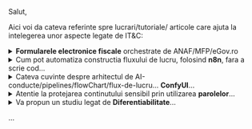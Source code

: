 Salut,

Aici voi da cateva referinte spre lucrari/tutoriale/ articole care ajuta la intelegerea unor aspecte legate de IT&C:

<details>
<summary><b>Formularele electronice fiscale</b> orchestrate de ANAF/MFP/eGov.ro</summary>

 <hr/>
<br/>

[eGuvernare](https://www.e-guvernare.ro/): [formulare fiscale](https://www.anaf.ro/anaf/internet/ANAF/asistenta_contribuabili/declararea_obligatiilor_fiscale/toate_formularele)

Formularele fiscale de tip [PDF-form](https://stackoverflow.com/questions/9139787/how-to-fill-pdf-form-in-php)([soft-A](https://www.sitepoint.com/filling-pdf-forms-pdftk-php/)) sunt [formulare inteligente](https://learn.microsoft.com/en-us/training/browse/?products=windows&subjects=artificial-intelligence), care poseda  validari precum si alte facilitati specifice editarii.

ex. Tutorial Youtube - Completare [Declaratie Unica](https://www.solo.ro/blog/despre-declaratia-unica)[(**DU**)](https://www.youtube.com/watch?v=taL9NjONa2A&ab_channel=VlogdeIT) [**D212**](https://static.anaf.ro/static/10/Anaf/Declaratii_R/declaratie_unica.html)si transmitere in [SPV](https://www.anaf.ro/anaf/internet/ANAF/servicii_online/inregistrare_utilizatori) al [ANAF](https://static.anaf.ro/static/10/Anaf/AsistentaContribuabili_r/Ghid_profesii_liberale_05022021.pdf)

ex. [D200](https://static.anaf.ro/static/10/Anaf/Declaratii_R/AplicatiiDec/Instructiuni_completare_D200.pdf)

Sunt [multe situatii](https://www.reddit.com/r/RoFiscalitate2/comments/1byx0iq/declaratie_unica_venituri_din_freelancing_2024_si/?rdt=46309&onetap_auto=true&one_tap=true) si cred ca ar trebui efectuat un studiu complex legal,financiar si contabil si ...

nu stiu cate persoane se pricep la toate astea....

Puteti gasi aici instructiuni privind depunerea [online](https://static.anaf.ro/static/10/Anaf/Declaratii_R/instructiuni/instructiuni2.6.htm) a declaratiilor

La momentul completarii declaratiilor, inerent(in mod inevitabil) pot aparea [erori](https://static.anaf.ro/static/10/Anaf/declunica/Erori_frecventev5.pdf).

[Corectarea declaratiilor](https://mfinante.gov.ro/documents/35673/254042/Ciofliceanu05.pdf) poate constitui un subiect incitant in relatia cu ANAF.

Trebuie sa vedem si partea plina a paharului si anume ca exista domenii(ex. [agricol](https://www.portalcodulfiscal.ro/completare-declaratie-venituri-din-activitati-agricole-61742.htm)) unde sunt cateva programe de finantare, dar pt asta trebuie sa aveti o activitate de raportare fidela/corecta catre ANAF.


Un [exemplu](https://docs.oasis-open.org/ubl/os-UBL-2.2/xml/UBL-Invoice-2.1-Example.xml) [trivial](https://github.com/Tradeshift/tradeshift-ubl-xsd/blob/master/src/test/resources/org/oasis-open/ubl/examples/UBL-Invoice-2.1-Example-Trivial.xml)(simplu) al unei facturi [UBL 2.1](https://facturis-online.ro/tag/xml-e-factura)

<hr/>
<br/>

</details>

<details>
 <summary>Cum pot automatiza constructia fluxului de lucru, folosind <b>n8n</b>, fara a scrie cod...</summary>
<hr/>
<br/>

Daca vreti sa automatizati([fara cod](https://docs.n8n.io/try-it-out/quickstart/)) fluxul (sa spunem...financiar) de lucru (ex. facturi,plati) atunci puteti opta pt [n8n sau zapier](https://www.hostinger.com/tutorials/what-is-n8n?utm_campaign=Generic-Tutorials-DSA|NT:Se|LO:Other-EU&utm_medium=ppc&gad_source=1&gbraid=0AAAAADMy-hbGbrh6IXeJJ2MZFS9V2fc5Z&gclid=Cj0KCQjw_JzABhC2ARIsAPe3ynom_zR-klNufn1sk5n3PNk8dByNkBcgW2wZFKF0KMzNxnsEnKZVJlkaAh9CEALw_wcB)

Managerul fluxului de lucru [**n8n**](https://luhhu.com/blog/is-n8n-a-rpa) ofera avantajul ca poate fi "selhosted"(autogazduit... si prin urmare/adica beneficiaza de un suport de gaduire gratuit!)...un astfel de exemplu este si acest [proiect-AI](https://github.com/n8n-io/self-hosted-ai-starter-kit).

As mai mentiona faptul ca [**n8n**](https://www.reddit.com/r/n8n/comments/1gchb5j/n8n_as_replacement_for_major_rpa_tools/) se ocupa de integrarea diverselor API-uri, in timp ce un [***RPA***](https://www.zaptest.com/ro/6-tipuri-de-rpa-robotic-process-automation-pe-care-trebuie-sa-le-cunoasteti)-ul se ocupa de crearea de "(ro)boti" care sa inlocuiasca [activitatile/actiunilor-procesuale repetitive ale oamenilor/umane](https://www.sostenia.ro/en/blog/sostenia-blog-1/what-does-rpa-mean-4)(extrage date, completarea automată a formularelor/introducerea de date, logarea în aplicații, mutarea fișierelor și dosarelor și poate efectua multe alte acțiuni...)

<hr/>
<br/>

</details>

<details>
 <summary>Cateva cuvinte despre arhitectul de AI-conducte/pipelines/flowChart/flux-de-lucru... <b>ConfyUI</b>...</summary>

<hr/>
<br/>

Pentru a folosi generatorul-AI [**text-to-2D-Image**](https://comfyui-wiki.com/en/install/install-comfyui/comfyui-desktop-installation-guide), intitulat [**ConfyUI-desktop**](https://www.youtube.com/watch?v=t5F9ehZ7MhQ&ab_channel=FahdMirza), este recomandat sa folosim [NSIS](https://www.electron.build/nsis.html)-[installer(x64)](https://stable-diffusion-art.com/how-to-install-comfyui/)-ul [acesta](https://www.comfy.org/download) pentru ***Windows***(ori ***macOS***; desi se poate instala si sub ***Linux***!); Daca instalati acest produs-desktop([***ConfyUI***](https://github.com/comfyanonymous/ComfyUI)) sub ***Windows*** trabuie sa stiti ca acesta va avea ca "HOME_DIRECTORY" folderul intitulat "[***C:\Users\\{your_user_logged_name}\AppData\Local\Programs\\@comfyorgcomfyui-electron\\***](https://github.com/Comfy-Org/desktop?tab=readme-ov-file)".

Trebuie spus ca ar mai exista si varianta de instalare [***ConfyUI***](https://www.stablediffusiontutorials.com/2024/01/install-comfy-ui-locally.html) intr-un mediu-protejat... folosind [**conda**](https://comfyui.org/en/windows-native-comfyui-install) sau [**venv**](https://www.mimicpc.com/learn/comfyui-beginners-guide).

[***ComfyUI***](https://docs.comfy.org/get_started/first_generation) vă permite să proiectați și să executați conducte(pipeline/workflow) de difuzie-stabila avansate folosind o interfață(grafica-utilizator: UI) bazată pe graf[ic]/noduri/diagramă(desenata...fara a fi nevoiti sa scrieti cod!!!), fiind disponibil pe Windows, Linux și macOS; La prima instalare va va solicita sa instalati versiunea adecvata de [***CheckPoint***](https://blenderneko.github.io/ComfyUI-docs/Core%20Nodes/Loaders/LoadCheckpoint/)([***CkPt***](https://www.youtube.com/watch?v=JPiNFtoBi_Q&ab_channel=ATELIERDESIGNA)).  [***CkPt***](https://www.youtube.com/watch?v=z5Y9L31ug4E&ab_channel=SanningArkitekter)-ul va reduce/elimina zgomotul-latent; Odata cu instalarea nodului [***CkPt***](https://pypi.org/project/comfy-cli/), se vor instala alte 2 modele: 
 - ***CLIP*** - Model utilizat pentru codificarea solicitărilor(prompt-ului) de text.
 - ***VAE***  - Model utilizat pentru codificarea și decodarea imaginilor către și din spațiul-latent.

Asadar, nodul-incarcator(***Checkpoint***) poate fi folosit pentru a *încărca* un *model-de-difuzie*; *Modelele-de-difuzie* sunt folosite pentru a elimina zgomotul-latent. 
<br/>Totodata, acest nod([***Checkpoint***](https://www.youtube.com/watch?v=ndMfwL13HR0&ab_channel=TheAITyrant)) va oferi, de asemenea, modelele ***VAE*** și ***CLIP***, adecvate(corespunzatoare/corelate cu acest[ui] nod-incarcator!).

[***ConfyUI(desktop)***](https://www.gpu-mart.com/blog/how-to-install-comfyui) este de fapt un server. Pentru a ne putea conecta la acest server-***ConfyUI*** sin programele noastre Python, va trtebui mai intai sa instalati un client-***ConfyUI***), folosind urmatoare comanda-shell(cmd.exe ...pt a lansa consola/terminalul si apoi pt introducerea ulterioara a urmatoarei comenzii-DOS):

    pip install comfy-cli

Ar fi util ca in prealabil sa va actualizati versiunea de **pip** , utlizand urmatoarea comanda:

    python.exe -m pip install --upgrade pip

*Remarca*: Este recomandat sa aveti instalata in prealabil, versiunea **3.12** de **Python**!

Apoi urmeaza comanda-shell de instalare:

    comfy install

La final(dupa instalare) vi se va oferi calea folder-ului in care s-au instalat fisierele aferente:
<br/>***C:\Users\\{your_user_logged_name}\Documents\comfy\ComfyUI\\***

Din  [scripturile-python](https://github.com/comfyanonymous/ComfyUI/tree/master/script_examples) date ca exemplu si care fac parte din acest produs/[server](https://www.youtube.com/watch?v=oVS1B1gflL8&ab_channel=PromptingPixels)-[***ConfyUI***](https://medium.com/@next.trail.tech/how-to-use-comfyui-api-with-python-a-complete-guide-f786da157d37), o sa vedeti ca serverul-[***ConfyUI***](https://comfyui.org/en/comfyui-windows-conda-venv) asculta(la adresa-URL: http://127.0.0.1:8188) pe portul ***8188***.

Pentru a accesa contextul grafic-utilizator eu am folosit insa adresa-URL **http://127.0.0.1:8000**, descoperita gratie acestui [articol](https://comfyui-wiki.com/en/faq/how-to-access-comfyui-on-lan); Aceasta adresa-URL poate fi regasita si daca cautati la **settings(rotita dintata)** si apoi click la sectiunea **About**(cautati/afisata in zona *Arguments*).

Daca insa doriti sa instalati versiunea portabila a [***ConfyUI***](https://www.unite.ai/ro/how-to-train-and-use-hunyuan-video-lora-models/) atunci [itinerarul](https://comfyui-wiki.com/en/install/install-comfyui/install-comfyui-on-windows) va fi cu totul altul;
<br/>Asadar pt a instala ***ConfyUI(portable)***(de sub ***Windows***) puteti arunca o privire asura acestui [articol](https://docs.comfy.org/installation/comfyui_portable_windows).

Daca doriti sa instalati managerul-[***ConfyUI***](https://play.kth.se/media/Tutorial+%E2%80%93+How+to+install+ComfyUI+and+ComfyUI+Manager/0_vpfgqb60/462220) atunci probabil ca acest [tutorial](https://stable-diffusion-art.com/comfyui-manager-install/) v-ar putea fi util!

Dupa cum vedeti subiectul [**ConfyUi**](https://www.reddit.com/r/StableDiffusion/comments/1k8kj66/hunyuan_3d_v25_is_awesome/?%24deep_link=true&correlation_id=efc00311-dff0-48f6-82b9-c7e2cde0a222&post_fullname=t3_1k8kj66&post_index=0&ref=email_digest&ref_campaign=email_digest&ref_source=email&utm_content=post_title&%243p=e_as&_branch_match_id=1408733888975067062&utm_medium=Email%20Amazon%20SES&_branch_referrer=H4sIAAAAAAAAA22P0U7DMAxFv6Z769YlWxmTJoSY%2BAE%2BIMoSpzVLk8hJKLzw7bgMeEKKpatz42t7LCXl42ZDYC2WtU5p7TFcNzI9NGIn0wmUziuWkXDAoL2q5E%2Fj0tXIx0Y885vnef3Tb%2BLEgLheir54OKNzNWMMTNibIJTMcns9XF%2F7ntVYw0fVQUmr3sReYVZ6hhwnWKIlp%2B%2FFzgIktWzVyHOhylZvIhF4XThZoWUOznSd3G5b61zX7g6ubw%2Fict%2BaOxDGQqeFENyXYi7KVe%2BD5hEcJ9XfLjcTg4V3djoGBG6JnjR6ZXGAXG5QGT0ljUP4382xkoFfj2EtkzIxFL6e6feYgsXD6pO%2FAxGGQV0ozhno9DQSX%2F8FmIoI6pcBAAA%3D) este unul generos iar eu am insistat un pic pe partea de [*instalare*](https://weirdwonderfulai.art/comfyui/getting-started-with-comfyui-in-2025/). Daca doriti insa sa nu va bateti capul cu acesta operatiune poate va veti indrepta atentia catre [**pinokio**](https://pinokio.computer/).
<br/>**Pinokio** odata [instalat](https://program.pinokio.computer/#/?id=install) va va propune o sumedenie de aplicatii (printre care si... **ConfyUI**) ce pot fi instalate/istalabile cu usurinta printr-un/care sunt aflate la doar ... un [simplu] click [distanta].


<hr/>
<br/>

</details>

<details>
 <summary>Atentie la protejarea continutului sensibil prin utilizarea <b>parolelor</b>...</summary>
 
<hr/>
<br/>

Intr-un mediu online tot mai "influentat" de AI, parolele lungi si complicate nu mai sunt sigure...[PswrdMngr](https://passwords.google.com/options?hl=ro)  & [MFA](https://www.stiripesurse.ro/s-a-schimbat-curentul-in-mediul-online-noile-parole-care-sunt-mult-mai-greu-de-spart-de-catre-hackeri_3662200.html) poate fi solutia salvatoare!

Într-o eră în care parolele pot fi sparte aproape la fel de repede cum sunt create, securitatea digitală reală nu mai înseamnă doar parole lungi, ci și soluții inteligente de protecție, cum ar fi managerii de parole(PswrdMngr) și autentificarea multifactorială(MFA).

Așa cum spun specialiștii citați de DNSC(Directoratul Național de Securitate Cibernetică) și publicația internațională IFL Science,
<br/>"în viitor, parola ta nu va mai fi prima linie de apărare, ci doar o piesă într-un sistem de protecție mult mai complex."

<hr/>
<br/>
</details>

<details>
 <summary>Va propun un studiu legat de <b>Diferentiabilitate</b>...</summary>

<hr/>
<br/>

O recomandare de lecturare interesanta o constituie si acest [articol](https://levelup.gitconnected.com/create-your-own-differentiable-n-body-simulation-with-python-jax-5868c71be866)

Autorul articolulului ne propune sa ne cream propria noastra [simulare N-body diferențiabilă](https://github.com/pmocz/nbody-jax) (utilizand [Python](https://medium.com/gitconnected/create-your-own-automatically-differentiable-simulation-with-python-jax-46951e120fbb)/[JAX](https://docs.jax.dev/en/latest/quickstart.html)).

Diferențierea automată (**autodiff**) este o tehnică puternică folosită în **AI** pentru a automatiza și a calcula eficient [***gradienții***](https://en.wikipedia.org/wiki/Gradient)(ori daca vreti, modificarile / variabilitatea / fluctuatiile / schimbarea / transformarea sau tranformabilitatea / masurarea sau masura / dinamica / analiza / interogarea / esantionarea / discretizarea/ evolutia / modelarea / simularea / pulsatia *continua/discreta*, in timp-real/temporala, a unei/unor valori oarecare, aferenta unui parametru/semnal/serii-temporal/e), pentru probleme/in scopuri de optimizar[e/i].

***Nota:***
<br/> Pana la urma, un semnal este urmarit/monitorizat/esantionat in timp la intervale de timp egale si oricat posibil de mici si i se masoara valorile asociate unui parametru/indicator(din multimea completa a acestor parametrii care descriu procesul studiat):
<br/> v0,v1,v2... aferent momentelor de timp t0,t1,t2...
<br/>Ceea ce se obtine de fapt este un **sir** de valori!
<br/>Nu cred ca ar fi cu totul eronat daca imediat ce rostiti cuvantul [**gradient**](https://ro.wikipedia.org/wiki/Gradient), v-ati duce cu gandul la  termenul de **sir**(privit ca notiune matematica/abstracta!)
<br/>Trebuie insa sa va raportati si la o marime de referinta strict monotona(strict  crescatoare ori strict descrescatoare) la care se raporteaza(in acest caz **timpul**!) care sa ne ajute sa obtinem o relatie de ordonare a avestor valori(in acest caz o ordonare in timp!-real) a valorilor-amplitudinale/variationale/graduale semnalului nostru/studiat... 
<br/>Asadar sirul de valori ordonat de catre timp ar defini gradientul!
<br/>Daca mai luam in calcul sa spunem o a 2 marime de referinta, hai sa spunem de spatiu(1D,2D,3D...) si am masura variabilitatea nu numai in functie de timp ci si de spatiu atunci am putea vorbi de [**camp de gradient**](https://www.reddit.com/r/AskPhysics/comments/4vnprq/why_does_every_gradient_field_have_to_be_a/?tl=ro)(iar un exemplu care imi vine imediat in minte este cel al campului-conjugat/complex/compus electro-magnetic, care este caracterizat de parametrii/marimile ce masoara intentitatile celor 2 componente E-electric si B-magnetic care vor pulsa/isi vor modifica valorile atat in timp cat si in spatiu)
<br/>In cazul [**campului de gratient**](https://math.fandom.com/ro/wiki/C%C3%A2mp_de_temperatur%C4%83) vom iscodi/interoga/urmari/monitoriza variabialitatea semnalului(E si /sau B) in functie/dependent[a] de 2 marimi de referinta(in acest caz, in functie de spatiu=localizare si timp=dimensiunea temporala), folosind deci o plasa/grid bidimensional(Spatiu X Timp) de noduri de esantionare/observare/referinta.
<br/>Ambele marimi folosite ca referinta pt observabilitatea unui fenomen/semnal/proces, atat Spatiul cat si Timpul fiind considerate marimi ordonatoare si cu/de aspect uniform-continuu(pot forma/alege o plasa de noduri, ds X dt,  egal distantate la nivelul fiecarei axe, si oricat de mici, atat in adancimea/axa spatiului, cat si pe axa timpului).
<br/>Aceasta plasa de esantionare ne va ajuta sa surprindem/analizam semnalul(campul de gradient = camp-gradient = [gradient-camp](https://ro.wikipedia.org/wiki/C%C3%A2mp_vectorial)) al unei marimi-de-proces, in acest caz, fie ea marimea/instensitatea campului electric E(s,t), fie intensitatea componentei magnetice B(s,t), permitandu-ne astfel sa prelevam un sir de valori sau in acest caz 2 sirururi de valori/pulsatii/ondulatii(E0,E1,E2,... respectiv B1,B2,B3...) pt fiecare nod al plasei de esantionare bidimensionale ds X dt.
<br/>Trebuie spus ca avand o plasa bi-dimensionala bazata pe 2 marimi de referinta ordonate/ordonabile(in acest caz, Spatiul si Timpul) atunci in mod evident vom avea si o anumita ordine de parcurgere a nodurilor plasei si deci pe cale de consecinta si o anumita ordine de esantionare/investigare.
<br/>Va rog sa va amintiti cum reprezentam in spatiul tridimensinal (T X S X E respectiv T X S X B, sau mai general/abbstract, a.k.a X,Y,Z) cele 2 marimi E(t,s)  si respectiv B(t,s) ce caracterizeaza campul electro-magnetic.
<br/>La finalul acestei note, trebuie sa mai atrag insa, atentia asupra marimii de esantionare Spatiu, care poate avea acceptiuni/cazuri diferite de expandare: 1D(s=x), 2D(s=x,y) sau 3D(s=x,y,z);
<br/>Va rog sa sesizati diferenta dintre factorul de variabilitate Timp(t), care este unidimensional si cvasi-factorul de variabilitate Spatiu(s) care poate imbraca/aduce/veni cu 3 forme de variabilitate uni-,bi-,tri-...dimensionala, care pe cale de consecinta, va schimba in mod adecvat, dimensiunea plasei de/cu noduri de referinta/esantionare.
<br/>Va rog sa mai constatati ca un semnal cu un comportament de schimbre a valorii de tip oscilatoriu/ciclic/repetabilitate va avea/lua/atinge, in mod inevitabil/determinist, (doar) un set de valori limitat/predictibil/determinat. 
<br/>In aceste conditii, in anumite noduri ale retelei de esantionare(ds X dt), s-ar putea sa regasim aceste valori, la un nivel valoric, de evolutie, de amplitudine/potential/pondere/grad egal[a](adica, in anumite puncte-nodale ale suprafetei/grilei/retelei de esantionale, semnalul sa inregistreze, in timpul exapnsiunii sale, aceiasi valoare-amplitudinala/de inaltime/de nivel a semnalului); Toate aceste puncte de acelasi(uneori, in mod grosier se pot permite anumite limite de abatare, caz in care vom spune ca sunt aproximativ-egale sau aproximativ-aceleasi) nivel de amplitudine formeaza un asa-numit *front-de-unda* sau o **linie de camp/ curba de nivel**(trasabilitate/monitorizare cu aspect de [curba-inchisa](https://traseeromania.ro/wiki/cum-recunosti-relieful-dupa-curbele-de-nivel-de-pe-harta/))
<br/>As vrea sa mai spun si faptul ca, marimea urmarita/monitorizata, in functie de anumite marimi de referinta(S X T) poate fi oricare alta in loc de E si B: [H](https://traseeromania.ro/wiki/cum-recunosti-relieful-dupa-curbele-de-nivel-de-pe-harta/)-inaltimea reliefului exprimata sa spunem in metri, [T°](https://ro.wikipedia.org/wiki/Gradient_de_temperatur%C4%83)-temperatura aerului exprimata in °C sau °K, [G](https://www.pajisti-grassland.ro/wp-content/uploads/2022/04/Gradientica-editia-II-.pdf)-granularitatea solului...; In aceiasi masura, marimile care alcatuiesc plasa de noduri de referinta, pot constitui/reprezentate de orice/oricare fel de criterii de referinta de care depinde marimea/marimile analizat[a/e].
<br/>Chiar daca imaginea dimensionala se opreste in mod intuitiv la 3D, trebuie sa spun ca depententa este de ordinul m*f(cu m si f sunt numere naturale nenule=N*) unde m reprezinta cardinalitatea marimilor monitorizate/cercetata/observata iar n reprezinta cardinalitatea factorilor de care depinde marimea observabila.
<br/>Asadar in acest context,  reprezentarile [**vectoriale**](https://math.fandom.com/ro/wiki/C%C3%A2mp_vectorial) si cele [**matriciale**](https://ro.wikipedia.org/wiki/Matrice_hessian%C4%83), pot deveni deveni "insuficiente", motiv pt care apare in acest joc(de reprezentare) un alt termen(destul de vehiculat in epoca AI!)...[***tensorul***](https://ro.wikipedia.org/wiki/C%C3%A2mp_tensorial)!

Tehnica **autodiff** ne permite sa rezolvăm, spre exemplu ... o *ecuație de [advecție-difuzie](/https://sd.utcb.ro/wp-content/uploads/2021/02/Rezumat-teza-de-doctorat-RO_Andreea-Savu.pdf)* (care descrie evoluția/[difuzia](https://ro.wikipedia.org/wiki/Legile_lui_Fick)/expansiunea în timp a [poluării](https://miro.medium.com/v2/resize:fit:600/format:webp/1*s6Mf3tlEP-sjIhfM9-QqQw.gif)) utilizand in acest caz metoda [***diferențelor-finite***](https://www.scribd.com/document/371258895/Metoda-Diferentelor-Finite). 
<br/>Obiectivul final al acestui [demers](https://www.lmn.pub.ro/~daniel/ElectromagneticModelingDoctoral/Tutorials/carte_FEM-ME-DI-final2012.pdf) ar (putea) fi, de fapt, acela de a a gasi raspunsul la urmatoarea întrebare:

 - Care sunt valorile parametrilor de intrare care conduc la un scenariu „cel mai rău caz”(vazut ca un punct-(de)-extrem adica de maxim sau minim local/global, ori ca un punct-(de)-inflexiune!...sau daca vreti un punct-temporal-de interes/important/optim in [evolutia](https://dspace.upt.ro/jspui/bitstream/123456789/754/3/BUPT_TD_Alice%20Ghitescu.pdf) sa ca si semnal/deci dependent de timp) într-un eveniment-de-poluare?

Articolul recomandat ne propune, exercițiul de codificare [recreaționala](https://www.google.com/search?q=topologie+diferentiala&rlz=1C1CHBF_enRO1132RO1132&oq=topologie+diferentiala&gs_lcrp=EgZjaHJvbWUyBggAEEUYOTIHCAEQIRigATIHCAIQIRiPAjIHCAMQIRiPAjIHCAQQIRiPAtIBCjEwOTgxajBqMTWoAgiwAgHxBcICk3BcohD58QXCApNwXKIQ-Q&sourceid=chrome&ie=UTF-8), in scopul de a  revizui [***problema gravitațională a N-corpuri***(unde N poate fi spre exemplu 3)](https://ro.wikipedia.org/wiki/Problema_celor_trei_corpuri) și de a învăța cum să scriem o implementare [**diferențiabilă**](https://www.yumpu.com/ro/document/read/51879075/calcul-diferential-si-integral-notite-de-curs)(evolutia/miscarea in timp...amintiti-va va rog, de pilda ca: viteza este/ne arata/masoara diferentiala-temporala a spatiului adica ds/dt=v(t) sau mai simplu spus viteza de schimbare  imi arata/masoara cum se modifica/schimba/modifica in timp, spatiul studiat/masurat) pentru a rezolva o problemă-de-inginerie-inversă . 
<br/>Aventura acestui demers presupune sa cream o *simulare* a unui [**sistem-dinamic-de-particule**](https://ro.wikipedia.org/wiki/Sistem_dinamic) care *interacționează-gravitațional* ***unele-cu-altele***.
<br/>Un astfel de sistem poate descrie orbitele planetelor din Sistemul-Solar sau stelelor din Galaxia noastră. 
<br/>Vom rezolva apoi o problemă-inversă, care consta in  găsirea unui *set inițial de viteze* care evoluează sistemul într-o [*configurație-țintă*](https://miro.medium.com/v2/resize:fit:600/format:webp/1*KQdMKNGYIQHF2MDTApDe1g.gif)(ex configuratia dorita ar putea fi cea a unei/de forma unei inimi sau a unui contur curbiliniu gen curba-cardioida.

<hr/>
<br/>

</details>

...
